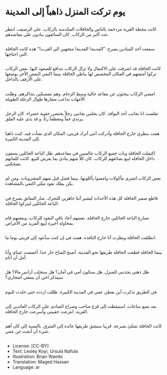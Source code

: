# يوم تركت المنزل ذاهباً إلى المدينة

##
كانت محطة القرية مزدحمة بالناس والحافلات المكدسة بالركاب. على الرصيف، انتظر عدد أكبر من الركاب. كان السائقون ينادون على مقاصدهم.

##
سمعت أحد المنادين يصرخ: "المدينة! المدينة! متجهين الي الغرب!" هذه كانت الحافلة التي احتاجها.

##
كانت الحافلة قد اشرفت على الاكتمال ولا تزال الركاب تتدافع للصعود اليها. بعض الركاب تركوا أمتعتهم في المكان المخصص لها بباطن الحافلة بينما اكتفي البعض الأخر بوضعها على الأرفف بالداخل.

##
امضي الركاب يبحثون عن مقاعد خالية وسط الزحام، وهم ممسكين بتذاكرهم. وظلت الأمهات تداعب صغارها طوال الرحلة الطويلة.

##
تقلصت انا بجانب أحد النوافذ. كان يجلس بجانبي رجلاً يحتضن حقيبة خضراء. كان الرجل يرتدي خفاً ومعطفاً رثاً، و قد بدي عليه القلق.

##
همت بنظري خارج الحافلة وأدركت أنني أترك قريتي، المكان الذي نشأت فيه. كنت ذاهبا إلى المدينة الكبيرة.

##
اكتملت الحافلة وبات جميع الركاب جالسين في مقاعدهم. ظل الباعة الجائلين يسعون داخل الحافلة لبيع بضائعهم للركاب. كان كلاً منهم ينادي بما يعرض للبيع. كانت كلماتهم تضحكني.

##
بعض الركاب اشتري مأكولات وامضوا يأكلونها، بينما فضل قيل منهم المشروبات. ومن لم يكن يملك نقود مثلي اكتفي بالمشاهدة.

##
قاطع صفير الحافلة كل هذه الأحداث ليشير أننا جاهزين للتحرك. صار السائق يصرخ في الباعة الجائلين ليتركوا الحافلة.

##
تسارع الباعة الجائلين خارج الحافلة. بعضهم أعاد باقي النقود للركاب، وبعضهم قام بمحاولة أخيرة لبيع المزيد من الأغراض.

##
انطلقت الحافلة ونظرت أنا خارج النافذة. همت في إن كنت سأعود إلى قريتي يوما ما.

##
بينما الحافلة قطعت الحافلة طريقها نحو المدينة، أصبح المناخ حار جدا. أغمضت عيناي وأنا آمل أن أنام.

##
ظل ذهني يجذبني للمنزل. هل ستكون أمي في أمان؟ هل ستجلب أرانبي مالا؟ هل سيتذكر اخي أن يسقي أشجاري؟

##
في الطريق تذكرت أين يقطن عمي في المدينة الكبيرة. ظللت اردده حتى خلدت للنوم.

##
بعد تسع ساعات، استيقظت إلى قرع صاخب وصراخ المنادي على الركاب العائدين إلى القرية. انتزعت حقيبتي وأسرعت خارج الحافلة.

##
كانت الحافلة تمتلئ بسرعة. قريبا ستشق طريقها عائدة إلي الشرق. بالنسبة إلي كان أهم شيء أن أبحث عن عمي.

##
* License: [CC-BY]
* Text: Lesley Koyi, Ursula Nafula
* Illustration: Brian Wambi
* Translation: Maged Hassan
* Language: ar
